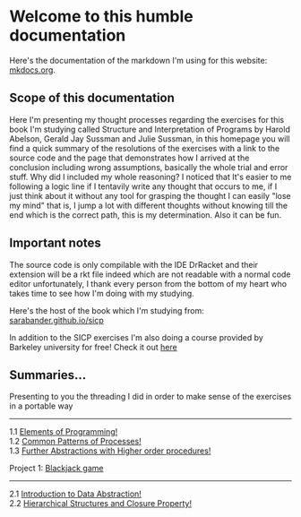 # Welcome to this humble documentation

Here's the documentation of the markdown I'm using for this website: [mkdocs.org](https://www.mkdocs.org).

## Scope of this documentation

Here I'm presenting my thought processes regarding the exercises for this book I'm studying called Structure and Interpretation of Programs by Harold Abelson, Gerald Jay Sussman and Julie Sussman, in this homepage you will find a quick summary of the resolutions of the exercises with a link to the source code and the page that demonstrates how I arrived at the conclusion including wrong assumptions, basically the whole trial and error stuff. Why did I included my whole reasoning? I noticed that It's easier to me following a logic line if I tentavily write any thought that occurs to me, if I just think about it without any tool for grasping the thought I can easily "lose my mind" that is, I jump a lot with different thoughts without knowing till the end which is the correct path, this is my determination. Also it can be fun.

## Important notes
The source code is only compilable with the IDE DrRacket and their extension will be a rkt file indeed which are not readable with a normal code editor unfortunately, I thank every person from the bottom of my heart who takes time to see how I'm doing with my studying.

Here's the host of the book which I'm studying from: [sarabander.github.io/sicp](http://sarabander.github.io/sicp/html/index.xhtml)

In addition to the SICP exercises I'm also doing a course provided by Barkeley university for free! Check it out [here](https://people.eecs.berkeley.edu/~bh/61a-pages/Volume1/CS%2061A%20Course%20Reader,%20Volume%201.html)

## Summaries...
Presenting to you the threading I did in order to make sense of the exercises in a portable way

-------
1.1 [Elements of Programming!](./summaries/SectionOne/1-ElementsOfProgramming.md)  
1.2 [Common Patterns of Processes!](./summaries/SectionOne/2-CommonProcessPatterns.md)  
1.3 [Further Abstractions with Higher order procedures!](./summaries/SectionOne/3-HigherOrderProc.md)  

Project 1: [Blackjack game](./solutions/barkeley-project-1/Project_Section1_Barkeley.md)

--------

2.1 [Introduction to Data Abstraction!](./summaries/SectionTwo/1-IntroToDataAbstraction.md)  
2.2 [Hierarchical Structures and Closure Property!](./summaries/SectionTwo/2-HierarcData.md)  
